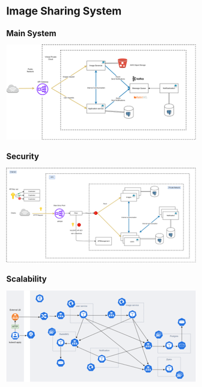 # Image Sharing System

## Main System

![Pezesha](./Main.png)

## Security

![Pezesha](./security.png)

## Scalability

![Pezesha](./k8s.png)
